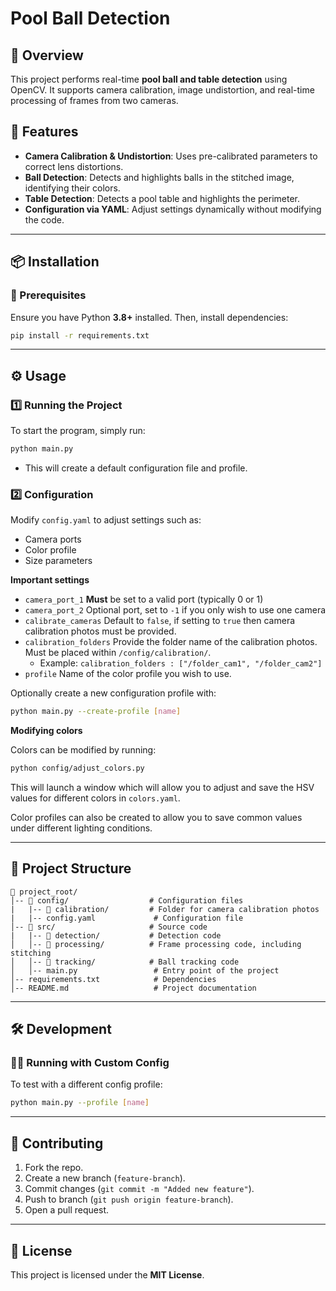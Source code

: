 # **Pool Ball Detection**

## **📌 Overview**

This project performs real-time **pool ball and table detection** using OpenCV. It supports camera calibration, image undistortion, and real-time processing of frames from two cameras.

## **🚀 Features**

- **Camera Calibration & Undistortion**: Uses pre-calibrated parameters to correct lens distortions.
- **Ball Detection**: Detects and highlights balls in the stitched image, identifying their colors.
- **Table Detection**: Detects a pool table and highlights the perimeter.
- **Configuration via YAML**: Adjust settings dynamically without modifying the code.

---

## **📦 Installation**

### **🔧 Prerequisites**

Ensure you have Python **3.8+** installed. Then, install dependencies:

```bash
pip install -r requirements.txt
```

---

## **⚙️ Usage**

### **1️⃣ Running the Project**

To start the program, simply run:

```bash
python main.py
```

- This will create a default configuration file and profile.

### **2️⃣ Configuration**

Modify `config.yaml` to adjust settings such as:

- Camera ports
- Color profile
- Size parameters

**Important settings**

- `camera_port_1` **Must** be set to a valid port (typically 0 or 1)
- `camera_port_2` Optional port, set to `-1` if you only wish to use one camera
- `calibrate_cameras` Default to `false`, if setting to `true` then camera calibration photos must be provided.
- `calibration_folders` Provide the folder name of the calibration photos. Must be placed within `/config/calibration/`.
  - Example: `calibration_folders : ["/folder_cam1", "/folder_cam2"]`
- `profile` Name of the color profile you wish to use.

Optionally create a new configuration profile with:

```bash
python main.py --create-profile [name]
```

**Modifying colors**

Colors can be modified by running:

```bash
python config/adjust_colors.py
```

This will launch a window which will allow you to adjust and save the HSV values for different colors in `colors.yaml`.

Color profiles can also be created to allow you to save common values under different lighting conditions.

---

## **📁 Project Structure**

```
📂 project_root/
│-- 📂 config/                  # Configuration files
|   |-- 📂 calibration/         # Folder for camera calibration photos
|   |-- config.yaml             # Configuration file
│-- 📂 src/                     # Source code
|   |-- 📂 detection/           # Detection code
│   │-- 📂 processing/          # Frame processing code, including stitching
│   │-- 📂 tracking/            # Ball tracking code
│   │-- main.py                 # Entry point of the project
│-- requirements.txt            # Dependencies
│-- README.md                   # Project documentation
```

---

## **🛠️ Development**

### **👨‍💻 Running with Custom Config**

To test with a different config profile:

```bash
python main.py --profile [name]
```

---

## **🙌 Contributing**

1. Fork the repo.
2. Create a new branch (`feature-branch`).
3. Commit changes (`git commit -m "Added new feature"`).
4. Push to branch (`git push origin feature-branch`).
5. Open a pull request.

---

## **📜 License**

This project is licensed under the **MIT License**.
